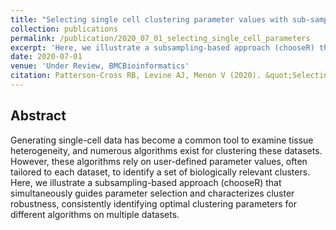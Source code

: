 ```yaml
---
title: "Selecting single cell clustering parameter values with sub-sampling robustness metrics."
collection: publications
permalink: /publication/2020_07_01_selecting_single_cell_parameters
excerpt: 'Here, we illustrate a subsampling-based approach (chooseR) that simultaneously guides parameter selection and characterizes cluster robustness, consistently identifying optimal clustering parameters for different algorithms on multiple datasets.'
date: 2020-07-01
venue: 'Under Review, BMCBioinformatics'
citation: Patterson-Cross RB, Levine AJ, Menon V (2020). &quot;Selecting single cell clustering parameter values with sub-sampling robustness metrics.&quot; <i>Under Review, BMCBioinformatics</i>.'
---
```


## Abstract

Generating single-cell data has become a common tool to examine tissue heterogeneity, and numerous algorithms exist for clustering these datasets. However, these algorithms rely on user-defined parameter values, often tailored to each dataset, to identify a set of biologically relevant clusters. Here, we illustrate a subsampling-based approach (chooseR) that simultaneously guides parameter selection and characterizes cluster robustness, consistently identifying optimal clustering parameters for different algorithms on multiple datasets.

